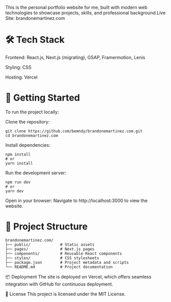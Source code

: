 This is the personal portfolio website for me, built with modern web technologies to showcase projects, skills, and professional background.​
Live Site: brandonemartinez.com
# 🛠️ Tech Stack
Frontend: React.js, Next.js (migrating)​, GSAP, Framermotion, Lenis

Styling: CSS​

Hosting: Vercel​

# 🚀 Getting Started
To run the project locally:

Clone the repository:

```
git clone https://github.com/bemndy/brandonemartinez.com.git
cd brandonemartinez.com
```

Install dependencies:

```
npm install
# or
yarn install
```

Run the development server:

```
npm run dev
# or
yarn dev
```
Open in your browser: Navigate to http://localhost:3000 to view the website.

# 📁 Project Structure
```
brandonemartinez.com/
├── public/             # Static assets
├── pages/              # Next.js pages
├── components/         # Reusable React components
├── styles/             # CSS stylesheets
├── package.json        # Project metadata and scripts
└── README.md           # Project documentation
```
📦 Deployment
The site is deployed on Vercel, which offers seamless integration with GitHub for continuous deployment.​

📄 License
This project is licensed under the MIT License.
